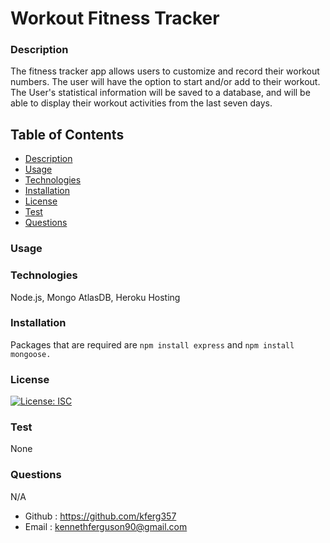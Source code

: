 # Workout Fitness Tracker

### Description

The fitness tracker app allows users to customize and record their workout numbers. The user will have the option to start and/or add to their workout. The User's statistical information will be saved to a database, and will be able to display their workout activities from the last seven days.

## Table of Contents

- [Description](#description)
- [Usage](#usage)
- [Technologies](#technologies)
- [Installation](#installation)
- [License](#license)
- [Test](#test)
- [Questions](#questions)


### Usage



### Technologies

Node.js,
Mongo AtlasDB,
Heroku Hosting

### Installation

Packages that are required are ```npm install express``` and ```npm install mongoose.``` 

### License

[![License: ISC](https://img.shields.io/badge/License-ISC-blue.svg)](https://opensource.org/licenses/ISC)

### Test

None

### Questions

N/A
* Github : https://github.com/kferg357
* Email : kennethferguson90@gmail.com
